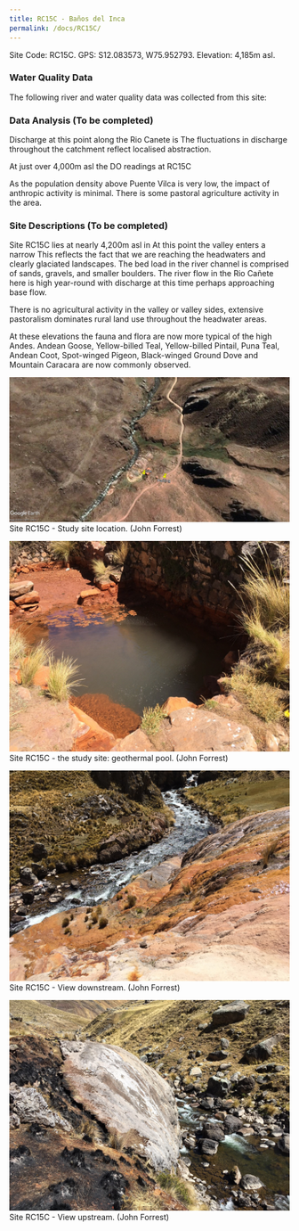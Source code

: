 ```yaml
---
title: RC15C - Baños del Inca
permalink: /docs/RC15C/
---
```


Site Code: RC15C.  GPS: S12.083573, W75.952793. Elevation: 4,185m asl.

### Water Quality Data

The following river and water quality data was collected from this site:


### Data Analysis  (To be completed)
Discharge at this point along the Rio Canete is 
The fluctuations in discharge throughout the catchment reflect localised abstraction. 

At just over 4,000m asl the DO readings at RC15C 

As the population density above Puente Vilca is very low, the impact of anthropic activity is minimal. There is some pastoral agriculture activity in the area. 

  
### Site Descriptions  (To be completed)
Site RC15C lies at nearly 4,200m asl in 
At this point the valley enters a narrow 
This reflects the fact that we are reaching the headwaters and clearly glaciated landscapes.
The bed load in the river channel is comprised of sands, gravels, and smaller boulders. 
The river flow in the Rio Cañete here is high year-round with discharge at this time perhaps approaching base flow. 

There is no agricultural activity in the valley or valley sides, extensive pastoralism dominates rural land use throughout the headwater areas.

At these elevations the fauna and flora are now more typical of the high Andes. Andean Goose, Yellow-billed Teal, Yellow-billed Pintail, Puna Teal, Andean Coot, Spot-winged Pigeon, Black-winged Ground Dove and Mountain Caracara are now commonly observed.  


![RC15C View upstream](/assets/SiteDescriptions/RC15/RC15CBanosdelInca.jpg)
Site RC15C - Study site location. (John Forrest)


![Site RC15C - the study site](/assets/SiteDescriptions/RC15/RC15CStudysite.jpg)
Site RC15C - the study site: geothermal pool. (John Forrest)


![RC15C View downstream](/assets/SiteDescriptions/RC15/RC15CViewdownstream.jpg)
Site RC15C - View downstream. (John Forrest)


![RC15C View upstream](/assets/SiteDescriptions/RC15/RC15CViewupstream.jpg)
Site RC15C - View upstream. (John Forrest)


